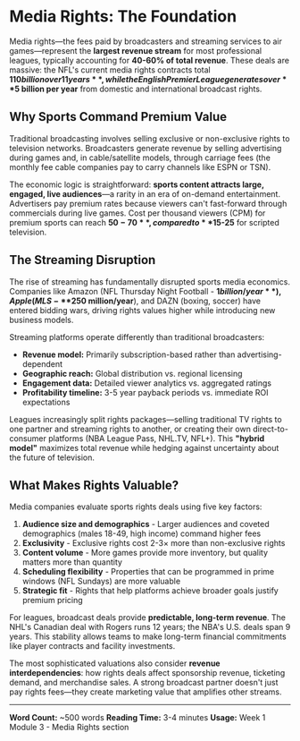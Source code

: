 # Media Rights: The Foundation

Media rights—the fees paid by broadcasters and streaming services to air games—represent the **largest revenue stream** for most professional leagues, typically accounting for **40-60% of total revenue**. These deals are massive: the NFL's current media rights contracts total **$110 billion over 11 years**, while the English Premier League generates over **$5 billion per year** from domestic and international broadcast rights.

## Why Sports Command Premium Value

Traditional broadcasting involves selling exclusive or non-exclusive rights to television networks. Broadcasters generate revenue by selling advertising during games and, in cable/satellite models, through carriage fees (the monthly fee cable companies pay to carry channels like ESPN or TSN).

The economic logic is straightforward: **sports content attracts large, engaged, live audiences**—a rarity in an era of on-demand entertainment. Advertisers pay premium rates because viewers can't fast-forward through commercials during live games. Cost per thousand viewers (CPM) for premium sports can reach **$50-70**, compared to **$15-25** for scripted television.

## The Streaming Disruption

The rise of streaming has fundamentally disrupted sports media economics. Companies like Amazon (NFL Thursday Night Football - **$1 billion/year**), Apple (MLS - **$250 million/year**), and DAZN (boxing, soccer) have entered bidding wars, driving rights values higher while introducing new business models.

Streaming platforms operate differently than traditional broadcasters:

- **Revenue model:** Primarily subscription-based rather than advertising-dependent
- **Geographic reach:** Global distribution vs. regional licensing
- **Engagement data:** Detailed viewer analytics vs. aggregated ratings
- **Profitability timeline:** 3-5 year payback periods vs. immediate ROI expectations

Leagues increasingly split rights packages—selling traditional TV rights to one partner and streaming rights to another, or creating their own direct-to-consumer platforms (NBA League Pass, NHL.TV, NFL+). This **"hybrid model"** maximizes total revenue while hedging against uncertainty about the future of television.

## What Makes Rights Valuable?

Media companies evaluate sports rights deals using five key factors:

1. **Audience size and demographics** - Larger audiences and coveted demographics (males 18-49, high income) command higher fees
2. **Exclusivity** - Exclusive rights cost 2-3× more than non-exclusive rights
3. **Content volume** - More games provide more inventory, but quality matters more than quantity
4. **Scheduling flexibility** - Properties that can be programmed in prime windows (NFL Sundays) are more valuable
5. **Strategic fit** - Rights that help platforms achieve broader goals justify premium pricing

For leagues, broadcast deals provide **predictable, long-term revenue**. The NHL's Canadian deal with Rogers runs 12 years; the NBA's U.S. deals span 9 years. This stability allows teams to make long-term financial commitments like player contracts and facility investments.

The most sophisticated valuations also consider **revenue interdependencies**: how rights deals affect sponsorship revenue, ticketing demand, and merchandise sales. A strong broadcast partner doesn't just pay rights fees—they create marketing value that amplifies other streams.

---

**Word Count:** ~500 words
**Reading Time:** 3-4 minutes
**Usage:** Week 1 Module 3 - Media Rights section

